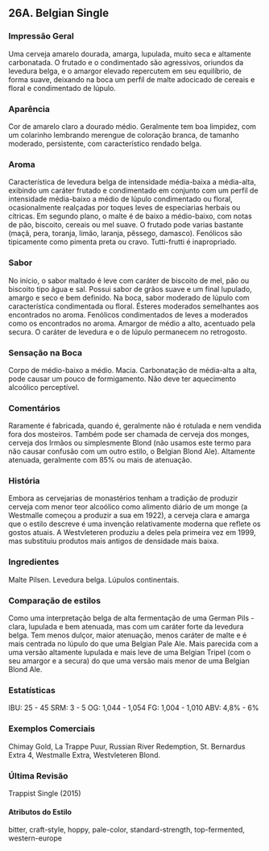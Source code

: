 ## 26A. Belgian Single

### Impressão Geral

Uma cerveja amarelo dourada, amarga, lupulada, muito seca e altamente carbonatada. O frutado e o condimentado são agressivos, oriundos da levedura belga, e o amargor elevado repercutem em seu equilíbrio, de forma suave, deixando na boca um perfil de malte adocicado de cereais e floral e condimentado de lúpulo.

### Aparência

Cor de amarelo claro a dourado médio. Geralmente tem boa limpidez, com um colarinho lembrando merengue de coloração branca, de tamanho moderado, persistente, com característico rendado belga.

### Aroma

Característica de levedura belga de intensidade média-baixa a média-alta, exibindo um caráter frutado e condimentado em conjunto com um perfil de intensidade média-baixo a médio de lúpulo condimentado ou floral, ocasionalmente realçadas por toques leves de especiarias herbais ou cítricas. Em segundo plano, o malte é de baixo a médio-baixo, com notas de pão, biscoito, cereais ou mel suave. O frutado pode varias bastante (maçã, pera, toranja, limão, laranja, pêssego, damasco). Fenólicos são tipicamente como pimenta preta ou cravo. Tutti-frutti é inapropriado.

### Sabor

No início, o sabor maltado é leve com caráter de biscoito de mel, pão ou biscoito tipo água e sal. Possui sabor de grãos suave e um final lupulado, amargo e seco e bem definido. Na boca, sabor moderado de lúpulo com característica condimentada ou floral. Ésteres moderados semelhantes aos encontrados no aroma. Fenólicos condimentados de leves a moderados como os encontrados no aroma. Amargor de médio a alto, acentuado pela secura. O caráter de levedura e o de lúpulo permanecem no retrogosto.

### Sensação na Boca

Corpo de médio-baixo a médio. Macia. Carbonatação de média-alta a alta, pode causar um pouco de formigamento. Não deve ter aquecimento alcoólico perceptível.

### Comentários

Raramente é fabricada, quando é, geralmente não é rotulada e nem vendida fora dos mosteiros. Também pode ser chamada de cerveja dos monges, cerveja dos Irmãos ou simplesmente Blond (não usamos este termo para não causar confusão com um outro estilo, o Belgian Blond Ale). Altamente atenuada, geralmente com 85% ou mais de atenuação.

### História

Embora as cervejarias de monastérios tenham a tradição de produzir cerveja com menor teor alcoólico como alimento diário de um monge (a Westmalle começou a produzir a sua em 1922), a cerveja clara e amarga que o estilo descreve é uma invenção relativamente moderna que reflete os gostos atuais. A Westvleteren produziu a deles pela primeira vez em 1999, mas substituiu produtos mais antigos de densidade mais baixa.

### Ingredientes

Malte Pilsen. Levedura belga. Lúpulos continentais.

### Comparação de estilos

Como uma interpretação belga de alta fermentação de uma German Pils - clara, lupulada e bem atenuada, mas com um caráter forte da levedura belga. Tem menos dulçor, maior atenuação, menos caráter de malte e é mais centrada no lúpulo do que uma Belgian Pale Ale. Mais parecida com a uma versão altamente lupulada e mais leve de uma Belgian Tripel (com o seu amargor e a secura) do que uma versão mais menor de uma Belgian Blond Ale.

### Estatísticas

IBU: 25 - 45
SRM: 3 - 5
OG: 1,044 - 1,054
FG: 1,004 - 1,010
ABV: 4,8% - 6%

### Exemplos Comerciais

Chimay Gold, La Trappe Puur, Russian River Redemption, St. Bernardus Extra 4, Westmalle Extra, Westvleteren Blond.

### Última Revisão

Trappist Single (2015)
#### Atributos do Estilo

bitter, craft-style, hoppy, pale-color, standard-strength, top-fermented, western-europe
